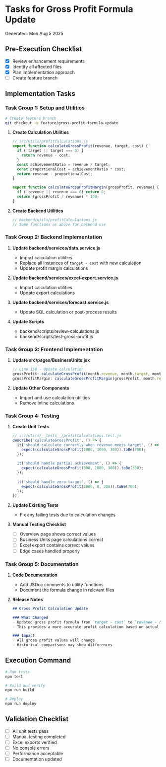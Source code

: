 # Tasks for Gross Profit Formula Update
Generated: Mon Aug 5 2025

## Pre-Execution Checklist
- [x] Review enhancement requirements
- [x] Identify all affected files
- [x] Plan implementation approach
- [ ] Create feature branch

## Implementation Tasks

### Task Group 1: Setup and Utilities
```bash
# Create feature branch
git checkout -b feature/gross-profit-formula-update
```

1. **Create Calculation Utilities**
   ```javascript
   // src/utils/profitCalculations.js
   export function calculateGrossProfit(revenue, target, cost) {
     if (!target || target === 0) {
       return revenue - cost;
     }
     const achievementRatio = revenue / target;
     const proportionalCost = achievementRatio * cost;
     return revenue - proportionalCost;
   }

   export function calculateGrossProfitMargin(grossProfit, revenue) {
     if (!revenue || revenue === 0) return 0;
     return (grossProfit / revenue) * 100;
   }
   ```

2. **Create Backend Utilities**
   ```javascript
   // backend/utils/profitCalculations.js
   // Same functions as above for backend use
   ```

### Task Group 2: Backend Implementation

1. **Update backend/services/data.service.js**
   - Import calculation utilities
   - Replace all instances of `target - cost` with new calculation
   - Update profit margin calculations

2. **Update backend/services/excel-export.service.js**
   - Import calculation utilities
   - Update export calculations

3. **Update backend/services/forecast.service.js**
   - Update SQL calculation or post-process results

4. **Update Scripts**
   - backend/scripts/review-calculations.js
   - backend/scripts/test-gross-profit.js

### Task Group 3: Frontend Implementation

1. **Update src/pages/BusinessUnits.jsx**
   ```javascript
   // Line 150 - Update calculation
   grossProfit: calculateGrossProfit(month.revenue, month.target, month.cost),
   grossProfitMargin: calculateGrossProfitMargin(grossProfit, month.revenue)
   ```

2. **Update Other Components**
   - Import and use calculation utilities
   - Remove inline calculations

### Task Group 4: Testing

1. **Create Unit Tests**
   ```javascript
   // src/utils/__tests__/profitCalculations.test.js
   describe('calculateGrossProfit', () => {
     it('should calculate correctly when revenue meets target', () => {
       expect(calculateGrossProfit(1000, 1000, 300)).toBe(700);
     });
     
     it('should handle partial achievement', () => {
       expect(calculateGrossProfit(500, 1000, 300)).toBe(350);
     });
     
     it('should handle zero target', () => {
       expect(calculateGrossProfit(1000, 0, 300)).toBe(700);
     });
   });
   ```

2. **Update Existing Tests**
   - Fix any failing tests due to calculation changes

3. **Manual Testing Checklist**
   - [ ] Overview page shows correct values
   - [ ] Business Units page calculations correct
   - [ ] Excel export contains correct values
   - [ ] Edge cases handled properly

### Task Group 5: Documentation

1. **Code Documentation**
   - Add JSDoc comments to utility functions
   - Document the formula change in relevant files

2. **Release Notes**
   ```markdown
   ## Gross Profit Calculation Update
   
   ### What Changed
   - Updated gross profit formula from `target - cost` to `revenue - (revenue/target) * cost`
   - This provides a more accurate profit calculation based on actual performance
   
   ### Impact
   - All gross profit values will change
   - Historical comparisons may show differences
   ```

## Execution Command
```bash
# Run tests
npm test

# Build and verify
npm run build

# Deploy
npm run deploy
```

## Validation Checklist
- [ ] All unit tests pass
- [ ] Manual testing completed
- [ ] Excel exports verified
- [ ] No console errors
- [ ] Performance acceptable
- [ ] Documentation updated